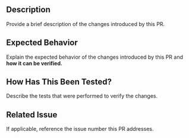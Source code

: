 ## Description
Provide a brief description of the changes introduced by this PR.

## Expected Behavior
Explain the expected behavior of the changes introduced by this PR and **how it can be verified.**

## How Has This Been Tested?
Describe the tests that were performed to verify the changes.

## Related Issue
If applicable, reference the issue number this PR addresses.

<!-- ## Motivation and Context -->
<!-- Explain the context and motivation for these changes. -->

<!-- ## Screenshots (optional): -->
<!-- Add any relevant screenshots to illustrate the changes. -->